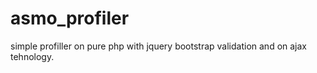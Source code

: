 # asmo_profiler
simple profiller on pure php with jquery bootstrap validation and on ajax tehnology.
